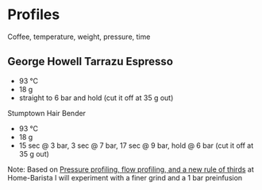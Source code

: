 # Profiles
Coffee, temperature, weight, pressure, time

## George Howell Tarrazu Espresso
 - 93 °C
 - 18 g
 - straight to 6 bar and hold (cut it off at 35 g out)
 
 Stumptown Hair Bender
 - 93 °C
 - 18 g
 - 15 sec @ 3 bar, 3 sec @ 7 bar, 17 sec @ 9 bar, hold @ 6 bar (cut it off at 35 g out)
 
 Note: Based on [Pressure profiling, flow profiling, and a new rule of thirds](https://www.home-barista.com/espresso-machines/pressure-profiling-flow-profiling-and-new-rule-of-thirds-t29380.html) 
 at Home-Barista I will experiment with a finer grind and a 1 bar preinfusion
